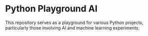 # Python Playground AI

This repository serves as a playground for various Python projects, particularly those involving AI and machine learning experiments.